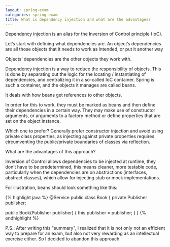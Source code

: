 ```yaml
---
layout: spring-exam
categories: spring-exam
title: What is dependency injection and what are the advantages?
---
```


Dependency injection is an alias for the Inversion of Control principle (IoC).

Let’s start with defining what dependencies are. An object’s dependencies are all those objects that it needs to work as intended, or put it another way

Objects’ dependencies are the other objects they work with.

Dependency injection is a way to reduce the responsibility of objects. This is done by separating out the logic for the locating / instantiating of dependencies, and centralizing it in a so-called IoC container. Spring is such a container, and the objects it manages are called beans.

It deals with how beans get references to other objects.

In order for this to work, they must be marked as beans and then define their dependencies in a certain way. They may make use of constructor arguments, or arguments to a factory method or define properties that are set on the object instance.

Which one to prefer? Generally prefer constructor injection and avoid using private class properties, as injecting against private properties requires circumventing the public/private boundaries of classes via reflection.

What are the advantages of this approach?

Inversion of Control allows dependencies to be injected at runtime, they don’t have to be predetermined, this means cleaner, more testable code, particularly when the dependencies are on abstractions (interfaces, abstract classes), which allow for injecting stub or mock implementations.

For illustration, beans should look something like this:

{% highlight java %}
@Service
public class Book {
  private Publisher publisher;
  
  public Book(Publisher publisher) {
    this.publisher = publisher;
  }
}
{% endhighlight %}

P.S.: After writing this "summary", I realized that it is not only not an efficient way to prepare for an exam, but also not very rewarding as an intellectual exercise either. So I decided to abandon this approach.